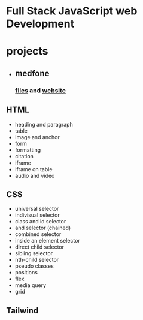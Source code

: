 # Full Stack JavaScript web Development

# projects

- ## medfone
  ### [files](https://github.com/SudhanshuModi/fsjs/tree/main/projects/01_medhead) and [website](https://medhead.netlify.app/)

## HTML

- heading and paragraph
- table
- image and anchor
- form
- formatting
- citation
- iframe
- iframe on table
- audio and video

## CSS

- universal selector
- indivisual selector
- class and id selector
- and selector (chained)
- combined selector
- inside an element selector
- direct child selector
- sibling selector
- nth-child selector
- pseudo classes
- positions
- flex
- media query
- grid

## Tailwind
